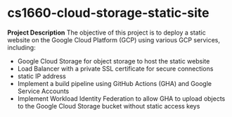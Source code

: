 # cs1660-cloud-storage-static-site

**Project Description**
The objective of this project is to deploy a static website on the Google Cloud Platform (GCP) using various GCP services, including:
- Google Cloud Storage for object storage to host the static website
- Load Balancer with a private SSL certificate for secure connections
- static IP address
- Implement a build pipeline using GitHub Actions (GHA) and Google Service Accounts
- Implement Workload Identity Federation to allow GHA to upload objects to the Google Cloud Storage bucket without static access keys

